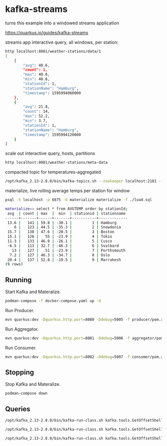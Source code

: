 # kafka-streams

turns this example into a windowed streams application

https://quarkus.io/guides/kafka-streams

streams app interactive query, all windows, per station:
```bash
http localhost:8081/weather-stations/data/1
[
    {
        "avg": 40.6,
        "count": 1,
        "max": 40.6,
        "min": 40.6,
        "stationId": 1,
        "stationName": "Hamburg",
        "timestamp": 1595994060000
    },
    {
        "avg": 21.8,
        "count": 14,
        "max": 52.2,
        "min": 3.7,
        "stationId": 1,
        "stationName": "Hamburg",
        "timestamp": 1595994120000
    }
]
```

scale out interactive query, hosts, partitions
```bash
http localhost:8081/weather-stations/meta-data
```

compacted topic for temperatures-aggregated
```bash
/opt/kafka_2.13-2.8.0/bin/kafka-topics.sh --zookeeper localhost:2181 --create --topic temperatures-aggregated --replication-factor 1 --partitions 1 --config "cleanup.policy=compact" --config "delete.retention.ms=100"  --config "segment.ms=100" --config "min.cleanable.dirty.ratio=0.01"
```

materialize, live rolling average temps per station for window
```bash
psql -h localhost -p 6875 -U materialize materialize -f ./load.sql

materialize=> select * from AVGTEMP order by stationId;
 avg  | count | max  |  min  | stationid | stationname 
------+-------+------+-------+-----------+-------------
 13.6 |   141 | 59.8 | -30.1 |         1 | Hamburg
    6 |   123 | 44.5 | -35.3 |         2 | Snowdonia
 15.7 |   138 | 47.6 | -20.5 |         3 | Boston
 15.1 |   126 |   55 | -23.9 |         4 | Tokio
 11.3 |   133 | 46.9 | -26.1 |         5 | Cusco
 -6.5 |   113 | 32.7 | -46.3 |         6 | Svalbard
   13 |   127 |   51 | -23.9 |         7 | Porthsmouth
  7.2 |   127 | 46.3 | -34.7 |         8 | Oslo
 20.4 |   137 | 52.8 | -19.5 |         9 | Marrakesh
(9 rows) 
```

## Running

Start Kafka and Materalize.

```bash
podman-compose -f docker-compose.yaml up -d
```

Run Producer.

```bash
mvn quarkus:dev -Dquarkus.http.port=8080 -Ddebug=5005 -f producer/pom.xml
```

Run Aggregator.

```bash
mvn quarkus:dev -Dquarkus.http.port=8081 -Ddebug=5006 -f aggregator/pom.xml
```

Run Consumer.

```bash
mvn quarkus:dev -Dquarkus.http.port=8082 -Ddebug=5007 -f consumer/pom.xml
```

## Stopping

Stop Kafka and Materalize.

```bash
podman-compose down
```


## Queries

```bash
/opt/kafka_2.13-2.8.0/bin/kafka-run-class.sh kafka.tools.GetOffsetShell --broker-list localhost:9092 --topic temperatures-aggregated --time -1 --offsets 1 | awk -F  ":" '{sum += $3} END {print sum}'

/opt/kafka_2.13-2.8.0/bin/kafka-run-class.sh kafka.tools.GetOffsetShell --broker-list localhost:9092 --topic weather-stations --time -1 --offsets 1 | awk -F  ":" '{sum += $3} END {print sum}'

/opt/kafka_2.13-2.8.0/bin/kafka-run-class.sh kafka.tools.GetOffsetShell --broker-list localhost:9092 --topic temperature-values --time -1 --offsets 1 | awk -F  ":" '{sum += $3} END {print sum}'
```

